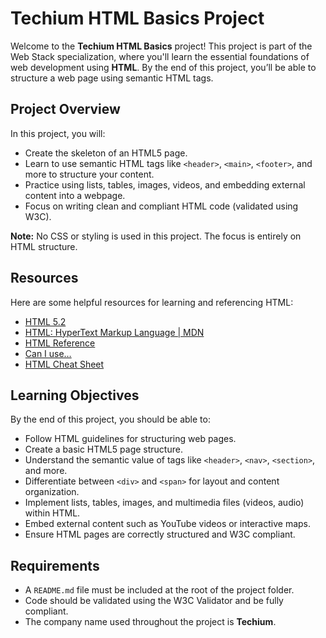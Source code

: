 # Techium HTML Basics Project

Welcome to the **Techium HTML Basics** project! This project is part of the Web Stack specialization, where you'll learn the essential foundations of web development using **HTML**. By the end of this project, you’ll be able to structure a web page using semantic HTML tags.

## Project Overview
In this project, you will:
- Create the skeleton of an HTML5 page.
- Learn to use semantic HTML tags like `<header>`, `<main>`, `<footer>`, and more to structure your content.
- Practice using lists, tables, images, videos, and embedding external content into a webpage.
- Focus on writing clean and compliant HTML code (validated using W3C).

**Note:** No CSS or styling is used in this project. The focus is entirely on HTML structure.

## Resources
Here are some helpful resources for learning and referencing HTML:
- [HTML 5.2](https://www.w3.org/TR/html52/)
- [HTML: HyperText Markup Language | MDN](https://developer.mozilla.org/en-US/docs/Web/HTML)
- [HTML Reference](https://htmlreference.io/)
- [Can I use…](https://caniuse.com/)
- [HTML Cheat Sheet](https://websitesetup.org/html5-cheat-sheet/)

## Learning Objectives
By the end of this project, you should be able to:
- Follow HTML guidelines for structuring web pages.
- Create a basic HTML5 page structure.
- Understand the semantic value of tags like `<header>`, `<nav>`, `<section>`, and more.
- Differentiate between `<div>` and `<span>` for layout and content organization.
- Implement lists, tables, images, and multimedia files (videos, audio) within HTML.
- Embed external content such as YouTube videos or interactive maps.
- Ensure HTML pages are correctly structured and W3C compliant.

## Requirements
- A `README.md` file must be included at the root of the project folder.
- Code should be validated using the W3C Validator and be fully compliant.
- The company name used throughout the project is **Techium**.
